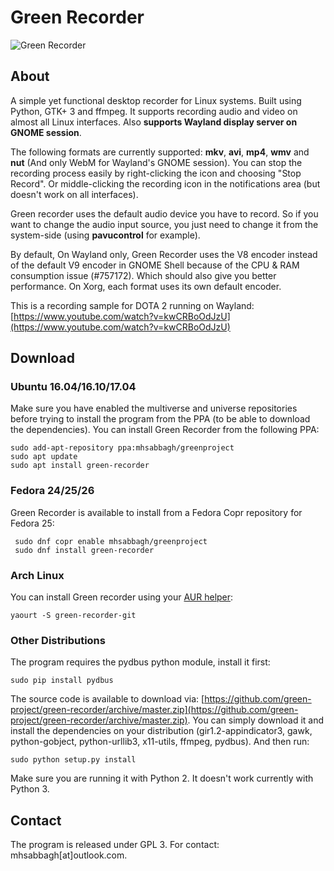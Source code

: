 # Green Recorder

![Green Recorder](http://i.imgur.com/jrnNy17.png)

## About

A simple yet functional desktop recorder for Linux systems. Built using Python, GTK+ 3 and ffmpeg. It supports recording audio and video on almost all Linux interfaces. Also **supports Wayland display server on GNOME session**.

The following formats are currently supported: **mkv**, **avi**, **mp4**, **wmv** and **nut** (And only WebM for Wayland's GNOME session). You can stop the recording process easily by right-clicking the icon and choosing "Stop Record". Or middle-clicking the recording icon in the notifications area (but doesn't work on all interfaces).

Green recorder uses the default audio device you have to record. So if you want to change the audio input source, you just need to change it from the system-side (using **pavucontrol** for example).

By default, On Wayland only, Green Recorder uses the V8 encoder instead of the default V9 encoder in GNOME Shell because of the CPU & RAM consumption issue (#757172). Which should also give you better performance. On Xorg, each format uses its own default encoder.

This is a recording sample for DOTA 2 running on Wayland: [https://www.youtube.com/watch?v=kwCRBoOdJzU](https://www.youtube.com/watch?v=kwCRBoOdJzU)

## Download

### Ubuntu 16.04/16.10/17.04

Make sure you have enabled the multiverse and universe repositories before trying to install the program from the PPA (to be able to download the dependencies). You can install Green Recorder from the following PPA:

    sudo add-apt-repository ppa:mhsabbagh/greenproject
    sudo apt update
    sudo apt install green-recorder

### Fedora 24/25/26

Green Recorder is available to install from a Fedora Copr repository for Fedora 25:

     sudo dnf copr enable mhsabbagh/greenproject 
     sudo dnf install green-recorder
     
### Arch Linux

You can install Green recorder using your [AUR helper](https://wiki.archlinux.org/index.php/AUR_helpers):

    yaourt -S green-recorder-git

### Other Distributions

The program requires the pydbus python module, install it first:

    sudo pip install pydbus
    
The source code is available to download via: [https://github.com/green-project/green-recorder/archive/master.zip](https://github.com/green-project/green-recorder/archive/master.zip). You can simply download it and install the dependencies on your distribution (gir1.2-appindicator3, gawk, python-gobject, python-urllib3, x11-utils, ffmpeg, pydbus). And then run: 

    sudo python setup.py install

Make sure you are running it with Python 2. It doesn't work currently with Python 3.
    
## Contact

The program is released under GPL 3. For contact: mhsabbagh[at]outlook.com.
